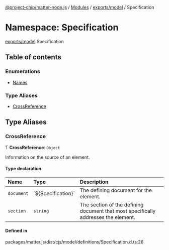 [@project-chip/matter-node.js](../README.md) / [Modules](../modules.md) / [exports/model](exports_model.md) / Specification

# Namespace: Specification

[exports/model](exports_model.md).Specification

## Table of contents

### Enumerations

- [Names](../enums/exports_model.Specification.Names.md)

### Type Aliases

- [CrossReference](exports_model.Specification.md#crossreference)

## Type Aliases

### CrossReference

Ƭ **CrossReference**: `Object`

Information on the source of an element.

#### Type declaration

| Name | Type | Description |
| :------ | :------ | :------ |
| `document` | \`${Specification}\` | The defining document for the element. |
| `section` | `string` | The section of the defining document that most specifically addresses the element. |

#### Defined in

packages/matter.js/dist/cjs/model/definitions/Specification.d.ts:26

